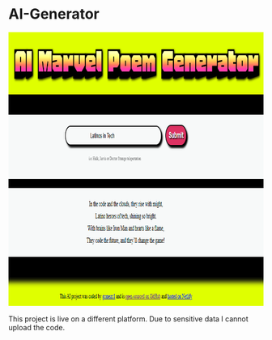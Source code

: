 # AI-Generator

<img src="AIGen.png" width="933" height="541">  


This project is live on a different platform. Due to sensitive data I cannot upload the code. 
